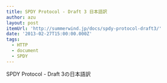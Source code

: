 ```yaml
---
title: SPDY Protocol - Draft 3 日本語訳
author: azu
layout: post
itemUrl: 'http://summerwind.jp/docs/spdy-protocol-draft3/'
date: '2013-02-27T15:00:00.000Z'
tags:
  - HTTP
  - document
  - SPDY
---
```

SPDY Protocol - Draft 3の日本語訳
